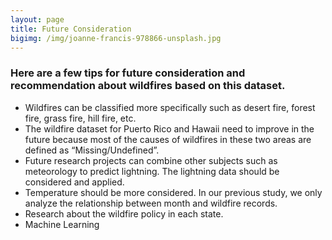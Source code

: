 ```yaml
---
layout: page
title: Future Consideration
bigimg: /img/joanne-francis-978866-unsplash.jpg
---
```


### Here are a few tips for future consideration and recommendation about wildfires based on this dataset.
  - Wildfires can be classified more specifically such as desert fire, forest fire, grass fire, hill fire, etc. 
  - The wildfire dataset for Puerto Rico and Hawaii need to improve in the future because most of the causes of wildfires in these two areas are defined as “Missing/Undefined”. 
  - Future research projects can combine other subjects such as meteorology to predict lightning. The lightning data should be considered and applied.  
  - Temperature should be more considered. In our previous study, we only analyze the relationship between month and wildfire records. 
  - Research about the wildfire policy in each state.
  - Machine Learning
